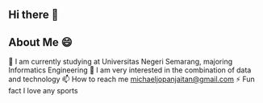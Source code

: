 ## Hi there 👋

<!--
**michaeljonathann/michaeljonathann** is a ✨ _special_ ✨ repository because its `README.md` (this file) appears on your GitHub profile.

Here are some ideas to get you started:

- 🔭 I’m currently working on ...
- 🌱 I’m currently learning ...
- 👯 I’m looking to collaborate on ...
- 🤔 I’m looking for help with ...
- 💬 Ask me about ...
- 📫 How to reach me: ...
- 😄 Pronouns: ...
- ⚡ Fun fact: ...
-->

## About Me 😄
🔭 I am currently studying at Universitas Negeri Semarang, majoring Informatics Engineering
🌱 I am very interested in the combination of data and technology
📫 How to reach me michaeljopanjaitan@gmail.com
⚡ Fun fact I love any sports
